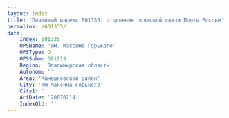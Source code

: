 ```yaml
---
layout: index
title: 'Почтовый индекс 601335: отделение почтовой связи Почты России'
permalink: /601335/
data:
    Index: 601335
    OPSName: 'Им. Максима Горького'
    OPSType: О
    OPSSubm: 601919
    Region: 'Владимирская область'
    Autonom: ''
    Area: 'Камешковский район'
    City: 'Им Максима Горького'
    City1: ''
    ActDate: '20070214'
    IndexOld: ''
---
```

